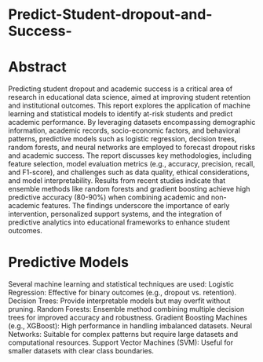 # Predict-Student-dropout-and-Success-
# Abstract

Predicting student dropout and academic success is a critical area of research in educational data science, aimed at improving student retention and institutional outcomes. This report explores the application of machine learning and statistical models to identify at-risk students and predict academic performance. By leveraging datasets encompassing demographic information, academic records, socio-economic factors, and behavioral patterns, predictive models such as logistic regression, decision trees, random forests, and neural networks are employed to forecast dropout risks and academic success. The report discusses key methodologies, including feature selection, model evaluation metrics (e.g., accuracy, precision, recall, and F1-score), and challenges such as data quality, ethical considerations, and model interpretability. Results from recent studies indicate that ensemble methods like random forests and gradient boosting achieve high predictive accuracy (80-90%) when combining academic and non-academic features. The findings underscore the importance of early intervention, personalized support systems, and the integration of predictive analytics into educational frameworks to enhance student outcomes.

# Predictive Models

Several machine learning and statistical techniques are used:
Logistic Regression: Effective for binary outcomes (e.g., dropout vs. retention).
Decision Trees: Provide interpretable models but may overfit without pruning.
Random Forests: Ensemble method combining multiple decision trees for improved accuracy and robustness.
Gradient Boosting Machines (e.g., XGBoost): High performance in handling imbalanced datasets.
Neural Networks: Suitable for complex patterns but require large datasets and computational resources.
Support Vector Machines (SVM): Useful for smaller datasets with clear class boundaries.
